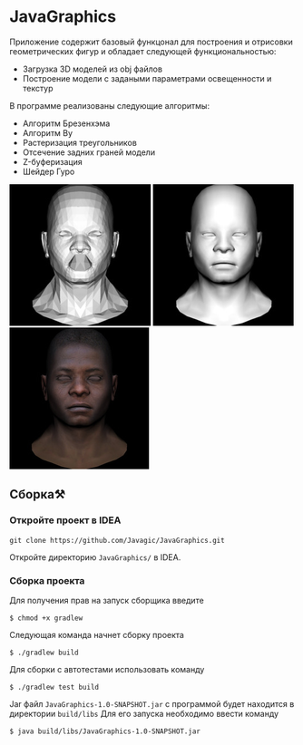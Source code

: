# JavaGraphics
Приложение содержит базовый функцонал для построения и отрисовки геометрических фигур и обладает следующей функциональностью:
* Загрузка 3D моделей из obj файлов
* Построение модели с задаными параметрами освещенности и текстур

В программе реализованы следующие  алгоритмы:
* Алгоритм Брезенхэма
* Алгоритм Ву
* Растеризация треугольников
* Отсечение задних граней модели
* Z-буферизация
* Шейдер Гуро


![culling](https://raw.githubusercontent.com/Javagic/JavaGraphics/master/images/culling_image.jpg)
![luminosity](https://raw.githubusercontent.com/Javagic/JavaGraphics/master/images/luminosity_image.jpg)
![texture](https://raw.githubusercontent.com/Javagic/JavaGraphics/master/images/texture_image.jpg)

## Сборка⚒
### Откройте проект в IDEA
```
git clone https://github.com/Javagic/JavaGraphics.git
```
Откройте директорию `JavaGraphics/` в IDEA.

### Сборка проекта
Для получения прав на запуск сборщика введите 
```shell
$ chmod +x gradlew
```
Следующая команда начнет сборку проекта
```shell
$ ./gradlew build
```
Для сборки с автотестами использовать команду
```shell
$ ./gradlew test build
```
Jar файл `JavaGraphics-1.0-SNAPSHOT.jar` с программой будет находится в директории `build/libs`
Для его запуска необходимо ввести команду 
```shell
$ java build/libs/JavaGraphics-1.0-SNAPSHOT.jar
```
